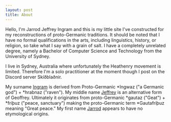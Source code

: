 ```yaml
---
layout: post
title: About
---
```


Hello, I'm Jarrod Jeffrey Ingram and this is my little site I've constructed
for my reconstructions of proto-Germanic traditions. It should be noted that I
have no formal qualifications in the arts, including linguistics, history, or
religion, so take what I say with a grain of salt. I have a completely
unrelated degree, namely a Bachelor of Computer Science and Technology from the
University of Sydney.

I live in Sydney, Australia where unfortunately the Heathenry movement is
limited. Therefore I'm a solo practitioner at the moment though I post on the
Discord server Skíðblaðnir.

My surname [Ingram](https://en.wiktionary.org/wiki/Ingram) is derived from
Proto-Germanic *Ingwaz ("a Germanic god") + *hrabnaz ("raven"). My middle name
[Jeffrey](https://en.wiktionary.org/wiki/Geoffrey) is an alternative form of
Geoffrey. Ultimately it originates from proto-Germanic *gautaz ("Geat") +
*friþuz ("peace, sanctuary") making the proto-Germanic term *Gautafriþuz
meaning "Great peace." My first name
[Jarrod](https://en.wiktionary.org/wiki/Jarrod) appears to have no etymological
origins.
